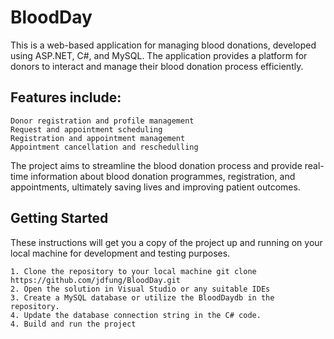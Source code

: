 # BloodDay

This is a web-based application for managing blood donations, developed using ASP.NET, C#, and MySQL. The application provides a platform for donors to interact and manage their blood donation process efficiently.

## Features include:

    Donor registration and profile management
    Request and appointment scheduling
    Registration and appointment management
    Appointment cancellation and reschedulling

The project aims to streamline the blood donation process and provide real-time information about blood donation programmes, registration, and appointments, ultimately saving lives and improving patient outcomes.

## Getting Started

These instructions will get you a copy of the project up and running on your local machine for development and testing purposes.

    1. Clone the repository to your local machine git clone https://github.com/jdfung/BloodDay.git
    2. Open the solution in Visual Studio or any suitable IDEs
    3. Create a MySQL database or utilize the BloodDaydb in the repository.
    4. Update the database connection string in the C# code.
    4. Build and run the project
